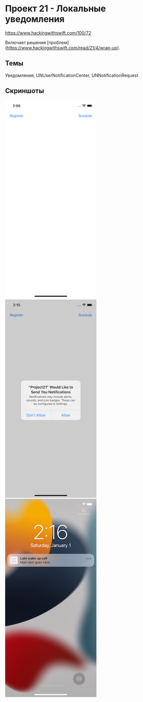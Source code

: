 # Проект 21 - Локальные уведомления

https://www.hackingwithswift.com/100/72

Включает решения [проблем] (https://www.hackingwithswift.com/read/21/4/wrap-up).

## Темы

Уведомления, UNUserNotificationCenter, UNNotificationRequest

## Скриншоты

![screenshot1](screen01.png)
![screenshot2](screen02.png)
![screenshot3](screen03.png)

